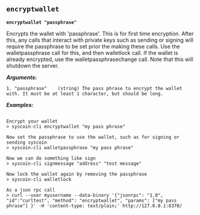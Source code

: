 ## **`encryptwallet`**

**`encryptwallet "passphrase"`**

Encrypts the wallet with 'passphrase'. This is for first time encryption.
After this, any calls that interact with private keys such as sending or signing 
will require the passphrase to be set prior the making these calls.
Use the walletpassphrase call for this, and then walletlock call.
If the wallet is already encrypted, use the walletpassphrasechange call.
Note that this will shutdown the server.

***Arguments:***

```
1. "passphrase"    (string) The pass phrase to encrypt the wallet with. It must be at least 1 character, but should be long.

```



***Examples:***

```

Encrypt your wallet
> syscoin-cli encryptwallet "my pass phrase"

Now set the passphrase to use the wallet, such as for signing or sending syscoin
> syscoin-cli walletpassphrase "my pass phrase"

Now we can do something like sign
> syscoin-cli signmessage "address" "test message"

Now lock the wallet again by removing the passphrase
> syscoin-cli walletlock 

As a json rpc call
> curl --user myusername --data-binary '{"jsonrpc": "1.0", "id":"curltest", "method": "encryptwallet", "params": ["my pass phrase"] }' -H 'content-type: text/plain;' http://127.0.0.1:8370/
```
